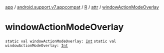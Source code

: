 [app](../../../index.md) / [android.support.v7.appcompat](../../index.md) / [R](../index.md) / [attr](index.md) / [windowActionModeOverlay](.)

# windowActionModeOverlay

`static val windowActionModeOverlay: `[`Int`](https://kotlinlang.org/api/latest/jvm/stdlib/kotlin/-int/index.html)
`static val windowActionModeOverlay: `[`Int`](https://kotlinlang.org/api/latest/jvm/stdlib/kotlin/-int/index.html)